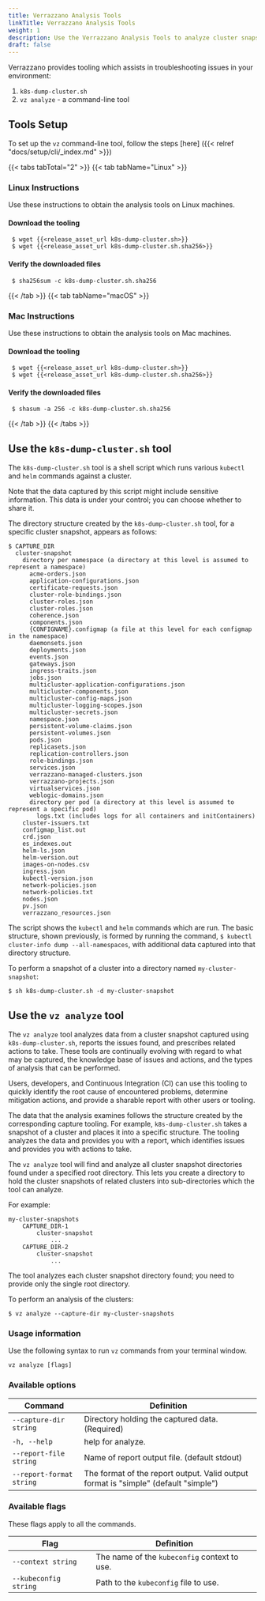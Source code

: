 ```yaml
---
title: Verrazzano Analysis Tools
linkTitle: Verrazzano Analysis Tools
weight: 1
description: Use the Verrazzano Analysis Tools to analyze cluster snapshots
draft: false
---
```



Verrazzano provides tooling which assists in troubleshooting issues in your environment:
1. `k8s-dump-cluster.sh`
2. `vz analyze` - a command-line tool

## Tools Setup
To set up the `vz` command-line tool, follow the steps [here] ({{< relref "docs/setup/cli/_index.md" >}})

{{< tabs tabTotal="2" >}}
{{< tab tabName="Linux" >}}
<br>

### Linux Instructions

Use these instructions to obtain the analysis tools on Linux machines.  

#### Download the tooling
  ```
   $ wget {{<release_asset_url k8s-dump-cluster.sh>}}
   $ wget {{<release_asset_url k8s-dump-cluster.sh.sha256>}}
  ```

#### Verify the downloaded files
  ```
   $ sha256sum -c k8s-dump-cluster.sh.sha256
  ```

{{< /tab >}}
{{< tab tabName="macOS" >}}
<br>

### Mac Instructions

Use these instructions to obtain the analysis tools on Mac machines.

#### Download the tooling
  ```
   $ wget {{<release_asset_url k8s-dump-cluster.sh>}}
   $ wget {{<release_asset_url k8s-dump-cluster.sh.sha256>}}
  ```
#### Verify the downloaded files
  ```
   $ shasum -a 256 -c k8s-dump-cluster.sh.sha256
  ```

{{< /tab >}}
{{< /tabs >}}


## Use the `k8s-dump-cluster.sh` tool

The `k8s-dump-cluster.sh` tool is a shell script which runs various `kubectl` and `helm` commands against a cluster.

Note that the data captured by this script might include sensitive information. This data is under your control; you can choose whether to share it.

The directory structure created by the `k8s-dump-cluster.sh` tool, for a specific cluster snapshot, appears as follows:

    $ CAPTURE_DIR
      cluster-snapshot
        directory per namespace (a directory at this level is assumed to represent a namespace)
          acme-orders.json
          application-configurations.json
          certificate-requests.json
          cluster-role-bindings.json
          cluster-roles.json
          cluster-roles.json
          coherence.json
          components.json
          {CONFIGNAME}.configmap (a file at this level for each configmap in the namespace)
          daemonsets.json
          deployments.json
          events.json
          gateways.json
          ingress-traits.json
          jobs.json
          multicluster-application-configurations.json
          multicluster-components.json
          multicluster-config-maps.json
          multicluster-logging-scopes.json
          multicluster-secrets.json
          namespace.json
          persistent-volume-claims.json
          persistent-volumes.json
          pods.json
          replicasets.json
          replication-controllers.json
          role-bindings.json
          services.json
          verrazzano-managed-clusters.json
          verrazzano-projects.json
          virtualservices.json
          weblogic-domains.json
          directory per pod (a directory at this level is assumed to represent a specific pod)
            logs.txt (includes logs for all containers and initContainers)
        cluster-issuers.txt
        configmap_list.out
        crd.json
        es_indexes.out
        helm-ls.json
        helm-version.out
        images-on-nodes.csv
        ingress.json
        kubectl-version.json
        network-policies.json
        network-policies.txt
        nodes.json
        pv.json
        verrazzano_resources.json

The script shows the `kubectl` and `helm` commands which are run. The basic structure, shown previously, is formed by running the command, `$ kubectl cluster-info dump --all-namespaces`, with additional data captured into that directory structure.

To perform a snapshot of a cluster into a directory named `my-cluster-snapshot`:

`$ sh k8s-dump-cluster.sh -d my-cluster-snapshot`

## Use the `vz analyze` tool

The `vz analyze` tool analyzes data from a cluster snapshot captured using `k8s-dump-cluster.sh`, reports the issues found, and prescribes related actions to take.  These tools are continually evolving with regard to what may be captured, the knowledge base of issues and actions, and the types of analysis that can be performed.

Users, developers, and Continuous Integration (CI) can use this tooling to quickly identify the root cause of encountered problems, determine mitigation actions, and provide a sharable report with other users or tooling.

The data that the analysis examines follows the structure created by the corresponding capture tooling. For example, `k8s-dump-cluster.sh` takes a snapshot of a cluster and places it into a specific structure. The tooling analyzes the data and provides you with a report, which identifies issues and provides you with actions to take.

The `vz analyze` tool will find and analyze all cluster snapshot directories found under a specified root directory. This lets you create a directory to hold the cluster snapshots of related clusters into sub-directories which the tool can analyze.

For example:

    my-cluster-snapshots
        CAPTURE_DIR-1
            cluster-snapshot
                ...
        CAPTURE_DIR-2
            cluster-snapshot
                ...

The tool analyzes each cluster snapshot directory found; you need to provide only the single root directory.

To perform an analysis of the clusters:

`$ vz analyze --capture-dir my-cluster-snapshots`

### Usage information

Use the following syntax to run `vz` commands from your terminal window.
```shell
vz analyze [flags]
```

### Available options

| Command                  | Definition                                                                          |
|--------------------------|-------------------------------------------------------------------------------------|
| `--capture-dir string`   | Directory holding the captured data. (Required)                                      | 
| `-h, --help`             | help for analyze.                                                                   |
| `--report-file string`   | Name of report output file. (default stdout)                                        |
| `--report-format string` | The format of the report output. Valid output format is "simple" (default "simple") |

### Available flags

These flags apply to all the commands.

| Flag                  | Definition                                   |
|-----------------------|----------------------------------------------|
| `--context string`    | The name of the `kubeconfig` context to use. |
| `--kubeconfig string` | Path to the `kubeconfig` file to use.        |
